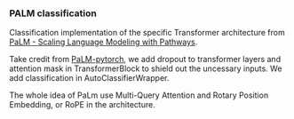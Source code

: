 ### PALM classification

Classification implementation of the specific Transformer architecture from <a href="https://ai.googleblog.com/2022/04/pathways-language-model-palm-scaling-to.html">PaLM - Scaling Language Modeling with Pathways</a>.

Take credit from <a href="https://github.com/lucidrains/PaLM-pytorch/tree/main">PaLM-pytorch</a>, we add dropout to transformer layers and attention mask in TransformerBlock to shield out the uncessary inputs. We add classification in AutoClassifierWrapper.

The whole idea of PaLm use Multi-Query Attention and Rotary Position Embedding, or RoPE in the architecture.


